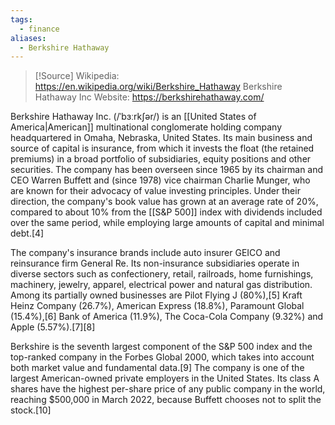 ```yaml
---
tags:
  - finance
aliases:
  - Berkshire Hathaway
---
```

> [!Source]
> Wikipedia: https://en.wikipedia.org/wiki/Berkshire_Hathaway
> Berkshire Hathaway Inc Website: https://berkshirehathaway.com/

Berkshire Hathaway Inc. (/ˈbɜːrkʃər/) is an [[United States of America|American]] multinational conglomerate holding company headquartered in Omaha, Nebraska, United States. Its main business and source of capital is insurance, from which it invests the float (the retained premiums) in a broad portfolio of subsidiaries, equity positions and other securities. The company has been overseen since 1965 by its chairman and CEO Warren Buffett and (since 1978) vice chairman Charlie Munger, who are known for their advocacy of value investing principles. Under their direction, the company's book value has grown at an average rate of 20%, compared to about 10% from the [[S&P 500]] index with dividends included over the same period, while employing large amounts of capital and minimal debt.[4]

The company's insurance brands include auto insurer GEICO and reinsurance firm General Re. Its non-insurance subsidiaries operate in diverse sectors such as confectionery, retail, railroads, home furnishings, machinery, jewelry, apparel, electrical power and natural gas distribution. Among its partially owned businesses are Pilot Flying J (80%),[5] Kraft Heinz Company (26.7%), American Express (18.8%), Paramount Global (15.4%),[6] Bank of America (11.9%), The Coca-Cola Company (9.32%) and Apple (5.57%).[7][8]

Berkshire is the seventh largest component of the S&P 500 index and the top-ranked company in the Forbes Global 2000, which takes into account both market value and fundamental data.[9] The company is one of the largest American-owned private employers in the United States. Its class A shares have the highest per-share price of any public company in the world, reaching $500,000 in March 2022, because Buffett chooses not to split the stock.[10] 